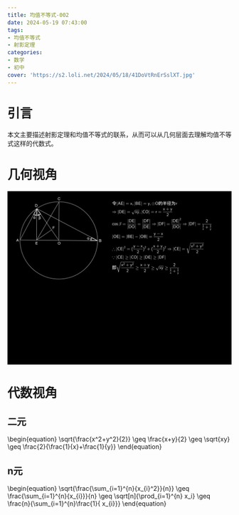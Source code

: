 ```yaml
---
title: 均值不等式-002
date: 2024-05-19 07:43:00
tags:
- 均值不等式
- 射影定理
categories:
- 数学
- 初中
cover: 'https://s2.loli.net/2024/05/18/41DoVtRnErSslXT.jpg'
---
```


# 引言

本文主要描述射影定理和均值不等式的联系，从而可以从几何层面去理解均值不等式这样的代数式。


# 几何视角
![几何视角的均值不等式](均值不等式-002/001.png)

# 代数视角
## 二元
\begin{equation}
\sqrt{\frac{x^2+y^2}{2}} \geq \frac{x+y}{2} \geq \sqrt{xy} \geq \frac{2}{\frac{1}{x}+\frac{1}{y}}
\end{equation}

## n元
\begin{equation}
\sqrt{\frac{\sum_{i=1}^{n}{x_{i}^2}}{n}} \geq \frac{\sum_{i=1}^{n}{x_{i}}}{n} \geq \sqrt[n]{\prod_{i=1}^{n} x_i} \geq \frac{n}{\sum_{i=1}^{n}\frac{1}{ x_{i}}} 
\end{equation}